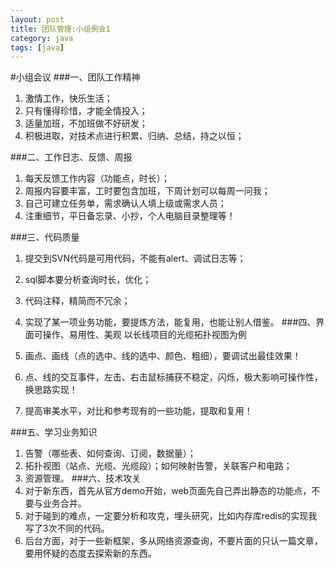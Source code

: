```yaml
---
layout: post
title: 团队管理:小组例会1
category: java 
tags: [java]
---
```

#小组会议
###一、团队工作精神
1. 激情工作，快乐生活；
2. 只有懂得珍惜，才能全情投入；
3. 适量加班，不加班做不好研发；
4. 积极进取，对技术点进行积累、归纳、总结，持之以恒；

###二、工作日志、反馈、周报   
1. 每天反馈工作内容（功能点，时长）；
2. 周报内容要丰富，工时要包含加班，下周计划可以每周一问我；
3. 自己可建立任务单，需求确认人填上级或需求人员；
4. 注重细节，平日备忘录、小抄，个人电脑目录整理等！

###三、代码质量
1. 提交到SVN代码是可用代码，不能有alert、调试日志等；
2. sql脚本要分析查询时长，优化；
3. 代码注释，精简而不冗余；
4. 实现了某一项业务功能，要提炼方法，能复用，也能让别人借鉴。
###四、界面可操作、易用性、美观
以长线项目的光缆拓扑视图为例

1. 画点、画线（点的选中、线的选中、颜色、粗细），要调试出最佳效果！
2. 点、线的交互事件，左击、右击鼠标捕获不稳定，闪烁，极大影响可操作性，换思路实现！
3. 提高审美水平，对比和参考现有的一些功能，提取和复用！

###五、学习业务知识
1. 告警（哪些表、如何查询、订阅，数据量）；
2. 拓扑视图（站点、光缆、光缆段）；如何映射告警，关联客户和电路；
3. 资源管理。
###六、技术攻关
1. 对于新东西，首先从官方demo开始，web页面先自己弄出静态的功能点，不要与业务合并。
2. 对于碰到的难点，一定要分析和攻克，埋头研究，比如内存库redis的实现我写了3次不同的代码。
3. 后台方面，对于一些新框架，多从网络资源查询，不要片面的只认一篇文章，要用怀疑的态度去探索新的东西。